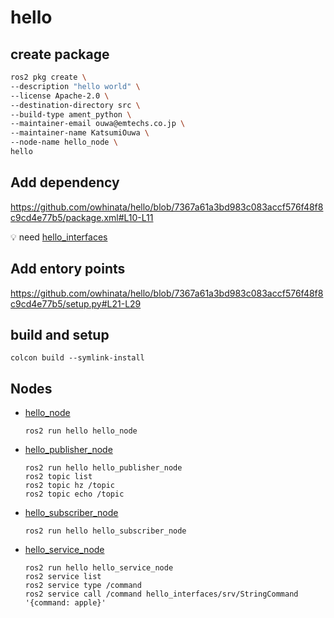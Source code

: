 # hello

## create package
```bash
ros2 pkg create \
--description "hello world" \
--license Apache-2.0 \
--destination-directory src \
--build-type ament_python \
--maintainer-email ouwa@emtechs.co.jp \
--maintainer-name KatsumiOuwa \
--node-name hello_node \
hello
```

## Add dependency
https://github.com/owhinata/hello/blob/7367a61a3bd983c083accf576f48f8c9cd4e77b5/package.xml#L10-L11

💡 need [hello_interfaces](https://github.com/owhinata/hello_interfaces)

## Add entory points
https://github.com/owhinata/hello/blob/7367a61a3bd983c083accf576f48f8c9cd4e77b5/setup.py#L21-L29

## build and setup
```
colcon build --symlink-install
```

## Nodes
- [hello_node](hello/hello_node.py)
  ```
  ros2 run hello hello_node
  ```
- [hello_publisher_node](hello/hello_publisher_node.py)
  ```
  ros2 run hello hello_publisher_node
  ros2 topic list
  ros2 topic hz /topic
  ros2 topic echo /topic
  ```
- [hello_subscriber_node](hello/hello_subscriber_node.py)
  ```
  ros2 run hello hello_subscriber_node
  ```
- [hello_service_node](hello/hello_service_node.py)
  ```
  ros2 run hello hello_service_node
  ros2 service list
  ros2 service type /command
  ros2 service call /command hello_interfaces/srv/StringCommand '{command: apple}'
  ```
